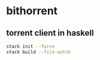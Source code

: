 # bithorrent

## torrent client in haskell


```bash
stack init --force
stack build --file-watch
```